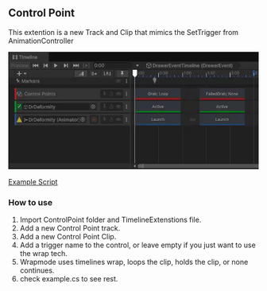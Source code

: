 ## Control Point

This extention is a new Track and Clip that mimics the SetTrigger from AnimationController

![Example gif](/Timeline%20Extensions/ControlPoint/example.gif)

[Example Script](/Timeline%20Extensions/ControlPoint/Example.cs)

### How to use

1. Import ControlPoint folder and TimelineExtenstions file.
2. Add a new Control Point track.
3. Add a new Control Point Clip.
4. Add a trigger name to the control, or leave empty if you just want to use the wrap tech.
5. Wrapmode uses timelines wrap, loops the clip, holds the clip, or none continues.
6. check example.cs to see rest.